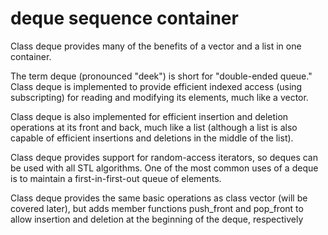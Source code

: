 # deque sequence container

Class deque provides many of the benefits of a vector and a list in one
container.

The term deque (pronounced "deek") is short for "double-ended queue." Class
deque is implemented to provide efficient indexed access (using subscripting)
for reading and modifying its elements, much like a vector.

Class deque is also implemented for efficient insertion and deletion
operations at its front and back, much like a list (although a list is also capable
of efficient insertions and deletions in the middle of the list). 

Class deque provides support for random-access iterators, so deques can be
used with all STL algorithms. One of the most common uses of a deque is to
maintain a first-in-first-out queue of elements.

Class deque provides the same basic operations as class vector (will be
covered later), but adds member functions push_front and pop_front to
allow insertion and deletion at the beginning of the deque, respectively